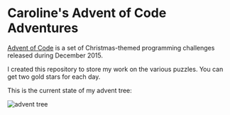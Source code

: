# Caroline's Advent of Code Adventures

[Advent of Code](http://adventofcode.com/) is a set of Christmas-themed programming challenges released during December 
2015. 

I created this repository to store my work on the various puzzles. You can get two gold stars for each day.

This is the current state of my advent tree:

![advent tree](img/advent_of_code.ng)